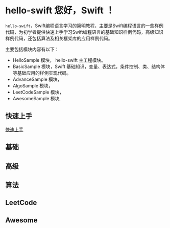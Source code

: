 # hello-swift  您好，Swift ！
 
`hello-swift`，Swift编程语言学习的简明教程，主要是Swift编程语言的一些样例代码，为初学者提供快速上手学习Swift编程语言的基础知识样例代码，高级知识样例代码，还包括算法及相关框架库的应用样例代码。

主要包括模块内容有以下：
* HelloSample 模块， hello-swift 主工程模块。
* BasicSample 模块，Swift 基础知识，变量、表达式，条件控制、类、结构体等基础应用的样例实现代码。
* AdvanceSample 模块，
* AlgoSample 模块，
* LeetCodeSample 模块，
* AwesomeSample 模块,

## 快速上手

[快速上手](https://github.com/savechina/hello-swift/blob/master/Docs/getting-started.md)

## 基础

## 高级

## 算法

## LeetCode

## Awesome 
